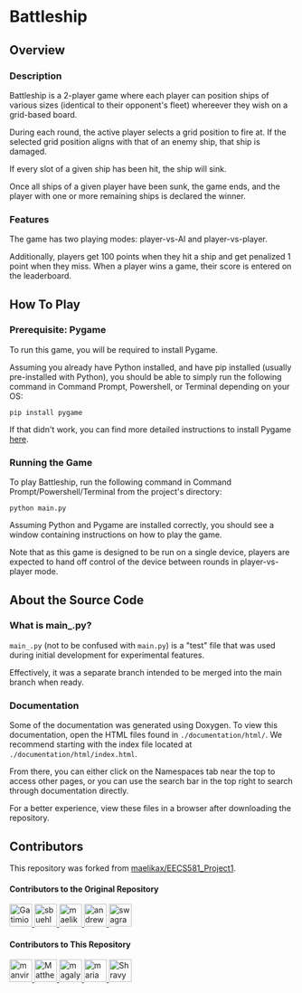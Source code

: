 # Battleship
## Overview
### Description
Battleship is a 2-player game where each player can position ships of various sizes (identical to their opponent's fleet) whereever they wish on a grid-based board.

During each round, the active player selects a grid position to fire at. If the selected grid position aligns with that of an enemy ship, that ship is damaged.

If every slot of a given ship has been hit, the ship will sink.

Once all ships of a given player have been sunk, the game ends, and the player with one or more remaining ships is declared the winner.

### Features
The game has two playing modes: player-vs-AI and player-vs-player. 

Additionally, players get 100 points when they hit a ship and get penalized 1 point when they miss. When a player wins a game, their score is entered on the leaderboard.

## How To Play
### Prerequisite: Pygame
To run this game, you will be required to install Pygame.

Assuming you already have Python installed, and have pip installed (usually pre-installed with Python), you should be able to simply run the following command in Command Prompt, Powershell, or Terminal depending on your OS:

```
pip install pygame
```

If that didn't work, you can find more detailed instructions to install Pygame [here](https://pypi.org/project/pygame/).

### Running the Game
To play Battleship, run the following command in Command Prompt/Powershell/Terminal from the project's directory:

`python main.py`

Assuming Python and Pygame are installed correctly, you should see a window containing instructions on how to play the game.

Note that as this game is designed to be run on a single device, players are expected to hand off control of the device between rounds in player-vs-player mode.

## About the Source Code
### What is main_.py?
`main_.py` (not to be confused with `main.py`) is a "test" file that was used during initial development for experimental features.

Effectively, it was a separate branch intended to be merged into the main branch when ready.

### Documentation
Some of the documentation was generated using Doxygen. To view this documentation, open the HTML files found in `./documentation/html/`. We recommend starting with the index file located at `./documentation/html/index.html`. 

From there, you can either click on the Namespaces tab near the top to access other pages, or you can use the search bar in the top right to search through documentation directly.

For a better experience, view these files in a browser after downloading the repository.

## Contributors
This repository was forked from [maelikax/EECS581_Project1](https://github.com/maelikax/EECS581_Project1).

#### Contributors to the Original Repository
<a href="https://github.com/Gatimio" target="_blank" title="Gatimio">
  <img src="https://github.com/Gatimio.png?size=40" height="40" width="40" alt="Gatimio" />
</a>
<a href="https://github.com/sbuehler7524" target="_blank" title="sbuehler7524">
  <img src="https://github.com/sbuehler7524.png?size=40" height="40" width="40" alt="sbuehler7524" />
</a>
<a href="https://github.com/maelikax" target="_blank" title="maelikax">
  <img src="https://github.com/maelikax.png?size=40" height="40" width="40" alt="maelikax" />
</a>
<a href="https://github.com/andrewvand02" target="_blank" title="andrewvand02">
  <img src="https://github.com/andrewvand02.png?size=40" height="40" width="40" alt="andrewvand02" />
</a>
<a href="https://github.com/swagranger011" target="_blank" title="swagranger011">
  <img src="https://github.com/swagranger011.png?size=40" height="40" width="40" alt="swagranger011" />
</a>


#### Contributors to This Repository
<a href="https://github.com/manvirk21" target="_blank" title="manvirk21">
  <img src="https://github.com/manvirk21.png?size=40" height="40" width="40" alt="manvirk21" />
</a>
<a href="https://github.com/MatthewMcManness" target="_blank" title="MatthewMcManness">
  <img src="https://github.com/MatthewMcManness.png?size=40" height="40" width="40" alt="MatthewMcManness" />
</a>
<a href="https://github.com/magaly3118" target="_blank" title="magaly3118">
  <img src="https://github.com/magaly3118.png?size=40" height="40" width="40" alt="magaly3118" />
</a>
<a href="https://github.com/mariamoraby9" target="_blank" title="mariamoraby9">
  <img src="https://github.com/mariamoraby9.png?size=40" height="40" width="40" alt="mariamoraby9" />
</a>
<a href="https://github.com/ShravyaMatta3" target="_blank" title="ShravyaMatta3">
  <img src="https://github.com/ShravyaMatta3.png?size=40" height="40" width="40" alt="ShravyaMatta3" />
</a>

